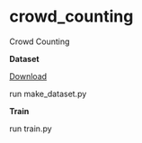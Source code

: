 # crowd_counting
Crowd Counting


__Dataset__

[Download](https://drive.google.com/open?id=16dhJn7k4FWVwByRsQAEpl9lwjuV03jVI)

run make_dataset.py


__Train__

run train.py